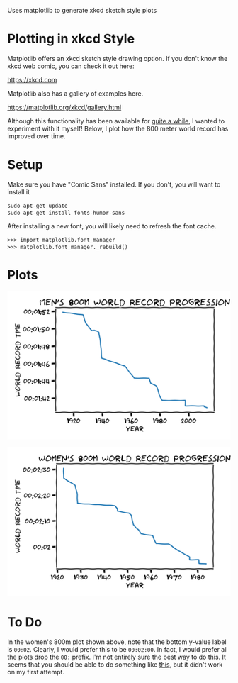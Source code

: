 Uses matplotlib to generate xkcd sketch style plots


# Plotting in xkcd Style
Matplotlib offers an xkcd sketch style drawing option.  If you don't know the xkcd web comic, you can check it out here:

https://xkcd.com

Matplotlib also has a gallery of examples here.

https://matplotlib.org/xkcd/gallery.html

Although this functionality has been available for [quite a while](http://jakevdp.github.io/blog/2013/07/10/XKCD-plots-in-matplotlib/), I wanted to experiment with it myself!  Below, I plot how the 800 meter world record has improved over time.

# Setup

Make sure you have "Comic Sans" installed.  If you don't, you will want to install it
```
sudo apt-get update
sudo apt-get install fonts-humor-sans
```
After installing a new font, you will likely need to refresh the font cache.
```
>>> import matplotlib.font_manager                                                   
>>> matplotlib.font_manager._rebuild()
```

# Plots

![](xkcd_theme-men_800m_world_record_progression.png)

![](xkcd_theme-women_800m_world_record_progression.png)

# To Do

In the women's 800m plot shown above, note that the bottom y-value label is `00:02`.  Clearly, I would prefer this to be `00:02:00`.  In fact, I would prefer all the plots drop the `00:` prefix.  I'm not entirely sure the best way to do this.  It seems that you should be able to do something like [this](https://matplotlib.org/2.1.2/gallery/api/date_index_formatter.html), but it didn't work on my first attempt.
